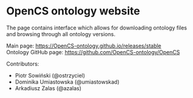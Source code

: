 # OpenCS ontology website
The page contains interface which allows for downloading ontology files and browsing through all ontology versions.

Main page: https://OpenCS-ontology.github.io/releases/stable \
Ontology GitHub page: https://github.com/OpenCS-ontology/OpenCS


Contributors:
- Piotr Sowiński (@ostrzyciel)
- Dominika Umiastowska (@umiastowskad)
- Arkadiusz Zalas (@azalas)
